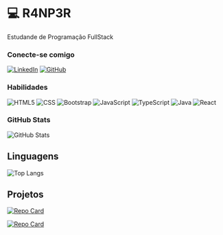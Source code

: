 
# 💻 R4NP3R

Estudande de Programação FullStack 

### Conecte-se comigo

[![LinkedIn](https://img.shields.io/badge/LinkedIn-000?style=for-the-badge&logo=linkedin&logoColor=0E76A8)](https://www.linkedin.com/in/7-rafael-santos/1/)
[![GitHub](https://img.shields.io/badge/github-000?style=for-the-badge&logo=github&logoColor=fff)](https://github.com/R4NP3R/)


### Habilidades 

![HTML5](https://img.shields.io/badge/HTML5-000?style=for-the-badge&logo=html5) 
![CSS](https://img.shields.io/badge/CSS3-000?style=for-the-badge&logo=css3&logoColor=264CE4)
![Bootstrap](https://img.shields.io/badge/BootStrap-000?style=for-the-badge&logo=bootstrap&logoColor=264CE4)
![JavaScript](https://img.shields.io/badge/JavaScript-000?style=for-the-badge&logo=javascript&logoColor=FFFF00)
![TypeScript](https://img.shields.io/badge/TypeScript-000?style=for-the-badge&logo=typeScript&logoColor=3178c6)
![Java](https://img.shields.io/badge/Java-000?style=for-the-badge&logo=openjdk&logoColor=ED8B23)
![React](https://img.shields.io/badge/React-000?style=for-the-badge&logo=react&logoColor=3178c6)

### GitHub Stats
![GitHub Stats](https://github-readme-stats.vercel.app/api?username=R4NP3R&theme=transparent&bg_color=000&border_color=30A3DC&show_icons=true&icon_color=30A3DC&title_color=48C83A&text_color=48C83A)

## Linguagens
![Top Langs](https://github-readme-stats-git-masterrstaa-rickstaa.vercel.app/api/top-langs/?username=R4NP3R&layout=compact&bg_color=000&border_color=30A3DC&title_color=48C83A&text_color=48C83A)

## Projetos

[![Repo Card](https://github-readme-stats.vercel.app/api/pin/?username=R4NP3R&repo=efood&bg_color=000&border_color=48C83A&show_icons=true&icon_color=30A3DC&title_color=48C83A&text_color=FFF)](https://github.com/R4NP3R/efood)

[![Repo Card](https://github-readme-stats.vercel.app/api/pin/?username=R4NP3R&repo=clone_disneyplus&bg_color=000&border_color=48C83A&show_icons=true&icon_color=30A3DC&title_color=48C83A&text_color=FFF)](https://github.com/R4NP3R/clone_disneyplus)

